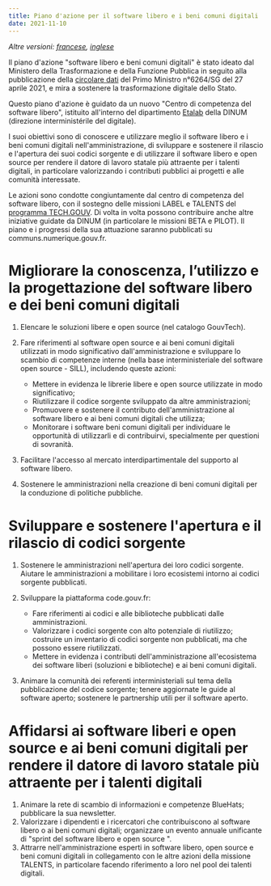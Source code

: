 ```yaml
---
title: Piano d'azione per il software libero e i beni comuni digitali
date: 2021-11-10
---
```


*Altre versioni: [francese](plan-action-logiciels-libres-communs-numeriques.md), [inglese](plan-action-logiciels-libres-communs-numeriques.en.md)*

Il piano d'azione "software libero e beni comuni digitali" è stato
ideato dal Ministero della Trasformazione e della Funzione Pubblica in
seguito alla pubblicazione della [circolare
dati](https://www.legifrance.gouv.fr/circulaire/id/45162) del Primo
Ministro n°6264/SG del 27 aprile 2021, e mira a sostenere la
trasformazione digitale dello Stato.

Questo piano d'azione è guidato da un nuovo "Centro di competenza del
software libero", istituito all'interno del dipartimento
[Etalab](https://etalab.gouv.fr) della DINUM (direzione
interministérile del digitale).

I suoi obiettivi sono di conoscere e utilizzare meglio il software
libero e i beni comuni digitali nell'amministrazione, di sviluppare e
sostenere il rilascio e l'apertura dei suoi codici sorgente e di
utilizzare il software libero e open source per rendere il datore di
lavoro statale più attraente per i talenti digitali, in particolare
valorizzando i contributi pubblici ai progetti e alle comunità
interessate.

Le azioni sono condotte congiuntamente dal centro di competenza del
software libero, con il sostegno delle missioni LABEL e TALENTS del
[programma
TECH.GOUV](https://numerique.gouv.fr/publications/tech-gouv-strategie-et-feuille-de-route-2019-2021/). Di
volta in volta possono contribuire anche altre iniziative guidate da
DINUM (in particolare le missioni BETA e PILOT). Il piano e i
progressi della sua attuazione saranno pubblicati su
communs.numerique.gouv.fr.

# Migliorare la conoscenza, l’utilizzo e la progettazione del software libero e dei beni comuni digitali

1. Elencare le soluzioni libere e open source (nel catalogo GouvTech).

2. Fare riferimenti al software open source e ai beni comuni digitali
   utilizzati in modo significativo dall'amministrazione e sviluppare
   lo scambio di competenze interne (nella base interministeriale del
   software open source - SILL), includendo queste azioni:

   - Mettere in evidenza le librerie libere e open source  utilizzate in modo significativo;
   - Riutilizzare il codice sorgente sviluppato da altre amministrazioni;
   - Promuovere e sostenere il contributo dell'amministrazione al software libero e ai beni comuni digitali che utilizza;
   - Monitorare i software beni comuni digitali per individuare le opportunità di utilizzarli e di contribuirvi, specialmente per questioni di sovranità.

3. Facilitare l'accesso al mercato interdipartimentale del supporto al software libero.

4. Sostenere le amministrazioni nella creazione di beni comuni digitali per la conduzione di politiche pubbliche.

# Sviluppare e sostenere l'apertura e il rilascio di codici sorgente

1. Sostenere le amministrazioni nell'apertura dei loro codici sorgente. Aiutare le amministrazioni a mobilitare i loro ecosistemi intorno ai codici sorgente pubblicati.

2. Sviluppare la piattaforma code.gouv.fr:
   - Fare riferimenti ai codici e alle biblioteche  pubblicati dalle amministrazioni.
   - Valorizzare i codici sorgente con alto potenziale di riutilizzo; costruire un inventario di codici sorgente non pubblicati, ma che possono essere riutilizzati.
   - Mettere in evidenza i contributi dell'amministrazione all'ecosistema dei software liberi (soluzioni e biblioteche) e ai beni comuni digitali.

3. Animare la comunità dei referenti interministeriali sul tema della pubblicazione del codice sorgente; tenere aggiornate le guide al software aperto; sostenere le partnership utili per il software aperto.

# Affidarsi ai software liberi e open source e ai beni comuni digitali per rendere il datore di lavoro statale più attraente per i talenti digitali

1. Animare la rete di scambio di informazioni e competenze BlueHats; pubblicare la sua newsletter.
2. Valorizzare i dipendenti e i ricercatori che contribuiscono al software libero o ai beni comuni digitali; organizzare un evento annuale unificante di "sprint del software libero e open source ".
3. Attrarre nell'amministrazione esperti in software libero, open source e beni comuni digitali in collegamento con le altre azioni della missione TALENTS, in particolare facendo riferimento a loro nel pool dei talenti digitali.
